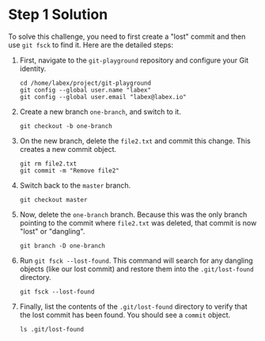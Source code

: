 # Step 1 Solution

To solve this challenge, you need to first create a "lost" commit and then use `git fsck` to find it. Here are the detailed steps:

1.  First, navigate to the `git-playground` repository and configure your Git identity.

    ```shell
    cd /home/labex/project/git-playground
    git config --global user.name "labex"
    git config --global user.email "labex@labex.io"
    ```

2.  Create a new branch `one-branch`, and switch to it.

    ```shell
    git checkout -b one-branch
    ```

3.  On the new branch, delete the `file2.txt` and commit this change. This creates a new commit object.

    ```shell
    git rm file2.txt
    git commit -m "Remove file2"
    ```

4.  Switch back to the `master` branch.

    ```shell
    git checkout master
    ```

5.  Now, delete the `one-branch` branch. Because this was the only branch pointing to the commit where `file2.txt` was deleted, that commit is now "lost" or "dangling".

    ```shell
    git branch -D one-branch
    ```

6.  Run `git fsck --lost-found`. This command will search for any dangling objects (like our lost commit) and restore them into the `.git/lost-found` directory.

    ```shell
    git fsck --lost-found
    ```

7.  Finally, list the contents of the `.git/lost-found` directory to verify that the lost commit has been found. You should see a `commit` object.

    ```shell
    ls .git/lost-found
    ```
